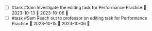 - [ ] #task #Sam Investigate the editing task for Performance Practice 📅 2023-10-13 🛫 2023-10-06 🔼 
- [ ] #task #Sam Reach out to professor on editing task for Performance Practice 📅 2023-10-15 🛫 2023-10-06 🔼 